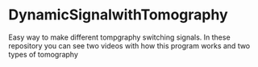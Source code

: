 # DynamicSignalwithTomography
Easy way to make different tompgraphy switching signals.
In these repository you can see two videos with how this program works and two types of tomography
